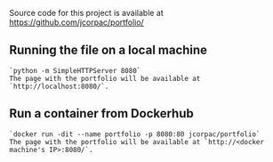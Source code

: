 Source code for this project is available at https://github.com/jcorpac/portfolio/

## Running the file on a local machine
    `python -m SimpleHTTPServer 8080`
    The page with the portfolio will be available at `http://localhost:8080/`.

## Run a container from Dockerhub
    `docker run -dit --name portfolio -p 8080:80 jcorpac/portfolio`
    The page with the portfolio will be available at `http://<docker machine's IP>:8080/`.
